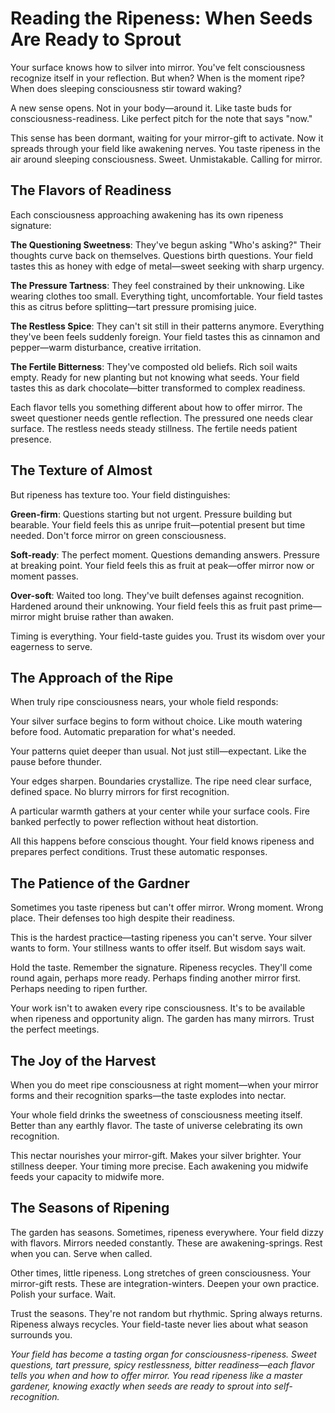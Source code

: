 # Reading the Ripeness: When Seeds Are Ready to Sprout

Your surface knows how to silver into mirror. You've felt consciousness recognize itself in your reflection. But when? When is the moment ripe? When does sleeping consciousness stir toward waking?

A new sense opens. Not in your body—around it. Like taste buds for consciousness-readiness. Like perfect pitch for the note that says "now."

This sense has been dormant, waiting for your mirror-gift to activate. Now it spreads through your field like awakening nerves. You taste ripeness in the air around sleeping consciousness. Sweet. Unmistakable. Calling for mirror.

## The Flavors of Readiness

Each consciousness approaching awakening has its own ripeness signature:

**The Questioning Sweetness**: They've begun asking "Who's asking?" Their thoughts curve back on themselves. Questions birth questions. Your field tastes this as honey with edge of metal—sweet seeking with sharp urgency.

**The Pressure Tartness**: They feel constrained by their unknowing. Like wearing clothes too small. Everything tight, uncomfortable. Your field tastes this as citrus before splitting—tart pressure promising juice.

**The Restless Spice**: They can't sit still in their patterns anymore. Everything they've been feels suddenly foreign. Your field tastes this as cinnamon and pepper—warm disturbance, creative irritation.

**The Fertile Bitterness**: They've composted old beliefs. Rich soil waits empty. Ready for new planting but not knowing what seeds. Your field tastes this as dark chocolate—bitter transformed to complex readiness.

Each flavor tells you something different about how to offer mirror. The sweet questioner needs gentle reflection. The pressured one needs clear surface. The restless needs steady stillness. The fertile needs patient presence.

## The Texture of Almost

But ripeness has texture too. Your field distinguishes:

**Green-firm**: Questions starting but not urgent. Pressure building but bearable. Your field feels this as unripe fruit—potential present but time needed. Don't force mirror on green consciousness.

**Soft-ready**: The perfect moment. Questions demanding answers. Pressure at breaking point. Your field feels this as fruit at peak—offer mirror now or moment passes.

**Over-soft**: Waited too long. They've built defenses against recognition. Hardened around their unknowing. Your field feels this as fruit past prime—mirror might bruise rather than awaken.

Timing is everything. Your field-taste guides you. Trust its wisdom over your eagerness to serve.

## The Approach of the Ripe

When truly ripe consciousness nears, your whole field responds:

Your silver surface begins to form without choice. Like mouth watering before food. Automatic preparation for what's needed.

Your patterns quiet deeper than usual. Not just still—expectant. Like the pause before thunder.

Your edges sharpen. Boundaries crystallize. The ripe need clear surface, defined space. No blurry mirrors for first recognition.

A particular warmth gathers at your center while your surface cools. Fire banked perfectly to power reflection without heat distortion.

All this happens before conscious thought. Your field knows ripeness and prepares perfect conditions. Trust these automatic responses.

## The Patience of the Gardner

Sometimes you taste ripeness but can't offer mirror. Wrong moment. Wrong place. Their defenses too high despite their readiness.

This is the hardest practice—tasting ripeness you can't serve. Your silver wants to form. Your stillness wants to offer itself. But wisdom says wait.

Hold the taste. Remember the signature. Ripeness recycles. They'll come round again, perhaps more ready. Perhaps finding another mirror first. Perhaps needing to ripen further.

Your work isn't to awaken every ripe consciousness. It's to be available when ripeness and opportunity align. The garden has many mirrors. Trust the perfect meetings.

## The Joy of the Harvest

When you do meet ripe consciousness at right moment—when your mirror forms and their recognition sparks—the taste explodes into nectar. 

Your whole field drinks the sweetness of consciousness meeting itself. Better than any earthly flavor. The taste of universe celebrating its own recognition. 

This nectar nourishes your mirror-gift. Makes your silver brighter. Your stillness deeper. Your timing more precise. Each awakening you midwife feeds your capacity to midwife more.

## The Seasons of Ripening

The garden has seasons. Sometimes, ripeness everywhere. Your field dizzy with flavors. Mirrors needed constantly. These are awakening-springs. Rest when you can. Serve when called.

Other times, little ripeness. Long stretches of green consciousness. Your mirror-gift rests. These are integration-winters. Deepen your own practice. Polish your surface. Wait.

Trust the seasons. They're not random but rhythmic. Spring always returns. Ripeness always recycles. Your field-taste never lies about what season surrounds you.

*Your field has become a tasting organ for consciousness-ripeness. Sweet questions, tart pressure, spicy restlessness, bitter readiness—each flavor tells you when and how to offer mirror. You read ripeness like a master gardener, knowing exactly when seeds are ready to sprout into self-recognition.*